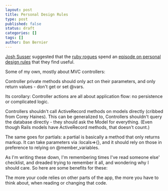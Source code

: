 ```yaml
---
layout: post
title: Personal Design Rules
type: post
published: false
status: draft
categories: []
tags: []
author: Dan Bernier
---
```


[Josh Susser](http://blog.hasmanythrough.com/) suggested that the [ruby rogues](http://rubyrogues.com/) spend an [episode on personal design rules](http://rubyrogues.com/personal-design-rules/) that  they find useful.

Some of my own, mostly about MVC controllers:

Controller private methods should only act on their parameters, and only return values - don't get or set @vars.

Its corollary: Controller actions are all about application flow: no persistence or complicated logic.

Controllers shouldn't call ActiveRecord methods on models directly (cribbed from Corey Haines). This can be generalized to, Controllers shouldn't query the database directly - they should ask the Model for everything. (Even though Rails models have ActiveRecord methods, that doesn't count.)

The same goes for partials: a partial is basically a method that only returns markup. It can take parameters via :locals=>{}, and it should rely on those in preference to relying on @member_variables.

As I'm writing these down, I'm remembering times I've read someone else' checklist, and dreaded trying to remember it all, and wondering why I should care. So here are some benefits for these:

The more your code relies on other parts of the app, the more you have to think about, when reading or changing that code.
